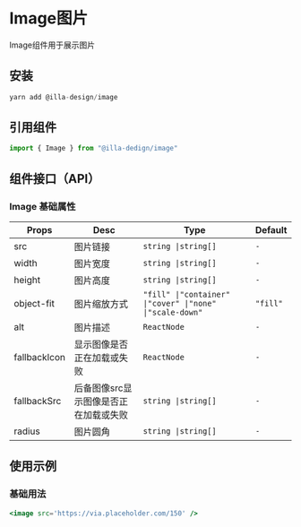 # Image图片

Image组件用于展示图片

## 安装

```jsx
yarn add @illa-design/image
```

## 引用组件

```jsx
import { Image } from "@illa-dedign/image"
```

## 组件接口（API）

### Image 基础属性

| Props        | Desc                                  | Type                                                       | Default  |
| ------------ | ------------------------------------- | ---------------------------------------------------------- | -------- |
| src          | 图片链接                              | `string \|string[]`                                        | `-`      |
| width        | 图片宽度                              | `string \|string[]`                                        | `-`      |
| height       | 图片高度                              | `string \|string[]`                                        | `-`      |
| object-fit   | 图片缩放方式                          | `"fill" \|"container" \|"cover" \|"none" \|"scale-down"  ` | `"fill"` |
| alt          | 图片描述                              | `ReactNode`                                                | `-`      |
| fallbackIcon | 显示图像是否正在加载或失败            | `ReactNode`                                                | `-`      |
| fallbackSrc  | 后备图像src显示图像是否正在加载或失败 | `string \|string[]`                                        | `-`      |
| radius       | 图片圆角                              | `string \|string[]`                                        | `-`      |

## 使用示例

### 基础用法

```jsx
<image src='https://via.placeholder.com/150' />
```

### 
